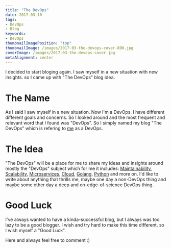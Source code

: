 ```yaml
---
title: "The DevOps"
date: 2017-03-10
tags:
- DevOps
- Blog
keywords:
- DevOps
thumbnailImagePosition: "top"
thumbnailImage: /images/2017-03-the-devops-cover-800.jpg
coverImage: /images/2017-03-the-devops-cover.jpg
metaAlignment: center
---
```


I decided to start bloging again. I saw myself in a new situation with new insights. so I came up with "The DevOps" blog idea.
<!--more-->

# The Name
As I said I saw myself in a new situation. Now I'm a DevOps. I have different different goals and concerns. So I looked around and the most frequent and relevant word that I found was "DevOps". So I simply named my blog "The DevOps" which is refering to [me](/#about) as a DevOps.

# The Idea
"The DevOps" will be a place for me to share my ideas and insights around mostly the "DevOps" subject which for me it includes: [Maintainability](/categories/maintainability), [Scalability](/categories/scalability), [Microservices](/categories/microservices), [Cloud](/categories/cloud), [Golang](/categories/golang), [Python](/categories/python) and more on. I'd like to write about anything that thrills me, maybe one day a non-DevOps thing and maybe some other day a deep and on-edge-of-science DevOps thing.

# Good Luck
I've always wanted to have a kinda-successful blog, but I always was too lazy to be a good blogger. I wish and try hard to make this time different. so I wish myself a "Good Luck".

Here and always feel free to comment :)
